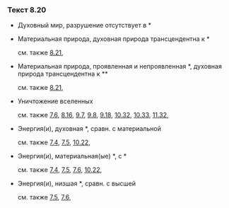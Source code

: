 ### Текст 8.20
	
- Духовный мир, разрушение отсутствует в \*

	
- Материальная природа, духовная природа трансцендентна к \*

	см. также  [8.21](../08/0821.md), 
	
- Материальная природа, проявленная и непроявленная \*, духовная природа трансцендентна к \*\*

	см. также  [8.21](../08/0821.md), 
	
- Уничтожение вселенных

	см. также  [7.6](../07/0706.md),  [8.16](../08/0816.md),  [9.7](../09/0907.md),  [9.8](../09/0908.md),  [9.18](../09/0918.md),  [10.32](../10/1032.md),  [10.33](../10/1033.md),  [11.32](../11/1132.md), 
	
- Энергия(и), духовная \*, сравн. с материальной

	см. также  [7.4](../07/0704.md),  [7.5](../07/0705.md),  [10.22](../10/1022.md), 
	
- Энергия(и), материальная(ые) \*, с \*

	см. также  [7.4](../07/0704.md),  [7.5](../07/0705.md),  [7.6](../07/0706.md),  [10.22](../10/1022.md), 
	
- Энергия(и), низшая \*, сравн. с высшей

	см. также  [7.5](../07/0705.md),  [7.6](../07/0706.md), 
